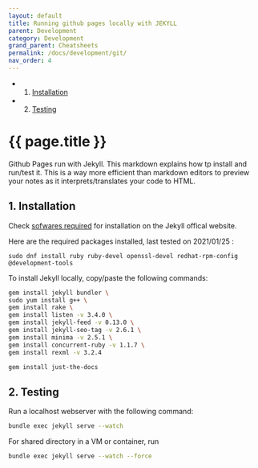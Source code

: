 ```yaml
---
layout: default
title: Running github pages locally with JEKYLL
parent: Development
category: Development
grand_parent: Cheatsheets  
permalink: /docs/development/git/
nav_order: 4
---
```


<!-- vscode-markdown-toc -->
* 1. [Installation](#Installation)
* 2. [Testing](#Testing)

<!-- vscode-markdown-toc-config
	numbering=true
	autoSave=true
	/vscode-markdown-toc-config -->
<!-- /vscode-markdown-toc -->

# {{ page.title }}

Github Pages run with Jekyll. This markdown explains how tp install and run/test it.
This is a way more efficient than markdown editors to preview your notes as it interprets/translates your code to HTML.

##  1. <a name='Installation'></a>Installation

Check [sofwares required](https://jekyllrb.com/docs/installation/) for installation on the Jekyll offical website.

Here are the required packages installed, last tested on 2021/01/25 :
```
sudo dnf install ruby ruby-devel openssl-devel redhat-rpm-config @development-tools
```

To install Jekyll locally, copy/paste the following commands:

```bash
gem install jekyll bundler \
sudo yum install g++ \
gem install rake \
gem install listen -v 3.4.0 \
gem install jekyll-feed -v 0.13.0 \
gem install jekyll-seo-tag -v 2.6.1 \
gem install minima -v 2.5.1 \
gem install concurrent-ruby -v 1.1.7 \
gem install rexml -v 3.2.4
```

```bash
gem install just-the-docs
```

##  2. <a name='Testing'></a>Testing

Run a localhost webserver with the following command:

```bash
bundle exec jekyll serve --watch
```
For shared directory in a VM or container, run
```bash
bundle exec jekyll serve --watch --force
```

